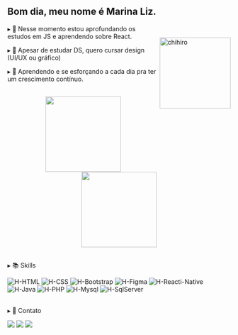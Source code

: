 <img align="right" alt="chihiro" height="160em" width="160em" style="margin-top: 100px" src="https://c.tenor.com/XqJMTqAM2rgAAAAi/flying-falling.gif">

<!--https://c.tenor.com/-AyTtMgs2mMAAAAi/nyan-cat-nyan.gif -->
<!-- https://c.tenor.com/3ffP5mL1yJUAAAAi/pokemon-vaporeon.gif -->

## Bom dia, meu nome é Marina Liz.

<div>
  <p>▸ 🔎 Nesse momento estou aprofundando os estudos em JS e aprendendo sobre React.</p>
  <p>▸ 🎨 Apesar de estudar DS, quero cursar design (UI/UX ou gráfico)</p>
  <p>▸ 🌱 Aprendendo e se esforçando a cada dia pra ter um crescimento contínuo.</p>

</div>

<br>

<div align="center">
  <a href="https://github.com/m-arina">
   <img height="170em" src="https://github-readme-stats.vercel.app/api?username=marina&show_icons=true&theme=github_dark&include_all_commits=true&count_private=true"/>
   <img height="170em" src="https://github-readme-stats.vercel.app/api/top-langs/?username=m-arina&layout=compact&langs_count=7&theme=github_dark"/>
  </a>
</div>

<br>

<div>
  <p>▸ 📚 Skills </p>
  <img alt="H-HTML" src="https://img.shields.io/badge/html5-%23E34F26.svg?style=for-the-badge&logo=html5&logoColor=white">
  <img alt="H-CSS" src="https://img.shields.io/badge/css3-%231572B6.svg?style=for-the-badge&logo=css3&logoColor=white">
  <img alt="H-Bootstrap" src="https://img.shields.io/badge/Bootstrap-563D7C?style=for-the-badge&logo=bootstrap&logoColor=white">
  <img alt="H-Figma" src="https://img.shields.io/badge/figma-%23F24E1E.svg?style=for-the-badge&logo=figma&logoColor=white">
  <img alt="H-Reacti-Native" src="https://img.shields.io/badge/React_Native-20232A?style=for-the-badge&logo=react&logoColor=61DAFB"><br>
  <img alt="H-Java" src="https://img.shields.io/badge/Java-ED8B00?style=for-the-badge&logo=java&logoColor=white">
  <img alt="H-PHP" src="https://img.shields.io/badge/php-%23777BB4.svg?style=for-the-badge&logo=php&logoColor=white">
  <img alt="H-Mysql" src="https://img.shields.io/badge/MySQL-00000F?style=for-the-badge&logo=mysql&logoColor=white">
  <img alt="H-SqlServer" src="https://img.shields.io/badge/Microsoft_SQL_Server-CC2927?style=for-the-badge&logo=microsoft-sql-server&logoColor=white">
</div>

<br>

<div>
  <p>▸ 🔗 Contato </p>
  <a href="https://instagram.com/_marinaliz" target="_blank"><img src="https://img.shields.io/badge/-Instagram-%23E4405F?style=for-the-badge&logo=instagram&logoColor=white" target="_blank"></a>
  <a href = "mailto:somarinaliz@gmail.com"><img src="https://img.shields.io/badge/-Gmail-D14836?style=for-the-badge&logo=gmail&logoColor=white" target="_blank"></a>
  <a href="https://www.linkedin.com/in/marina-oliveira-7653041b8/" target="_blank"><img src="https://img.shields.io/badge/-LinkedIn-%230077B5?style=for-the-badge&logo=linkedin&logoColor=white" target="_blank"></a>
</div>
